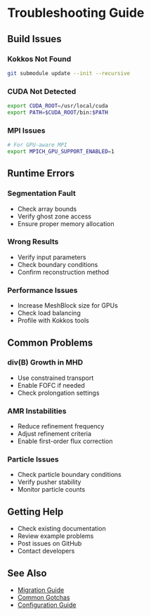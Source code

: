 # Troubleshooting Guide

## Build Issues

### Kokkos Not Found
```bash
git submodule update --init --recursive
```

### CUDA Not Detected
```bash
export CUDA_ROOT=/usr/local/cuda
export PATH=$CUDA_ROOT/bin:$PATH
```

### MPI Issues
```bash
# For GPU-aware MPI
export MPICH_GPU_SUPPORT_ENABLED=1
```

## Runtime Errors

### Segmentation Fault
- Check array bounds
- Verify ghost zone access
- Ensure proper memory allocation

### Wrong Results
- Verify input parameters
- Check boundary conditions
- Confirm reconstruction method

### Performance Issues
- Increase MeshBlock size for GPUs
- Check load balancing
- Profile with Kokkos tools

## Common Problems

### div(B) Growth in MHD
- Use constrained transport
- Enable FOFC if needed
- Check prolongation settings

### AMR Instabilities
- Reduce refinement frequency
- Adjust refinement criteria
- Enable first-order flux correction

### Particle Issues
- Check particle boundary conditions
- Verify pusher stability
- Monitor particle counts

## Getting Help

- Check existing documentation
- Review example problems
- Post issues on GitHub
- Contact developers

## See Also
- [Migration Guide](migration/from_athena_plus_plus.md)
- [Common Gotchas](migration/common_gotchas.md)
- [Configuration Guide](configuration.md)
